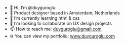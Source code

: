 - 👋 Hi, I’m @duyguroglu
- 💞️ Product designer based in Amsterdam, Netherlands
- 🌱 I’m currently learning html & css
- 👀 I’m looking to collaborate on UX design projects
- 📫 How to reach me: duyguroglu@gmail.com
- 🌐 You can view my portfolio: www.duyguroglu.com

<!---
duyguroglu/duyguroglu is a ✨ special ✨ repository because its `README.md` (this file) appears on your GitHub profile.
You can click the Preview link to take a look at your changes.
--->
